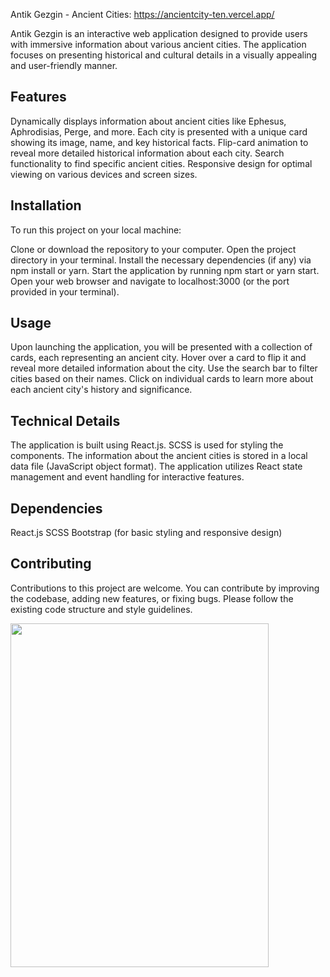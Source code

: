 Antik Gezgin - Ancient Cities: https://ancientcity-ten.vercel.app/

Antik Gezgin is an interactive web application designed to provide users with immersive information about various ancient cities. The application focuses on presenting historical and cultural details in a visually appealing and user-friendly manner.

## Features

Dynamically displays information about ancient cities like Ephesus, Aphrodisias, Perge, and more.
Each city is presented with a unique card showing its image, name, and key historical facts.
Flip-card animation to reveal more detailed historical information about each city.
Search functionality to find specific ancient cities.
Responsive design for optimal viewing on various devices and screen sizes.

## Installation

To run this project on your local machine:

Clone or download the repository to your computer.
Open the project directory in your terminal.
Install the necessary dependencies (if any) via npm install or yarn.
Start the application by running npm start or yarn start.
Open your web browser and navigate to localhost:3000 (or the port provided in your terminal).

## Usage

Upon launching the application, you will be presented with a collection of cards, each representing an ancient city.
Hover over a card to flip it and reveal more detailed information about the city.
Use the search bar to filter cities based on their names.
Click on individual cards to learn more about each ancient city's history and significance.

## Technical Details

The application is built using React.js.
SCSS is used for styling the components.
The information about the ancient cities is stored in a local data file (JavaScript object format).
The application utilizes React state management and event handling for interactive features.

## Dependencies

React.js
SCSS
Bootstrap (for basic styling and responsive design)

## Contributing

Contributions to this project are welcome. You can contribute by improving the codebase, adding new features, or fixing bugs. Please follow the existing code structure and style guidelines.

<img src="./Animationantik.gif"  width="90.5%" height="550" />
